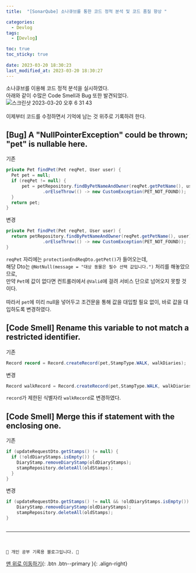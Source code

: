 ```yaml
---
title:  "[SonarQube] 소나큐브를 통한 코드 정적 분석 및 코드 품질 향상 "

categories:
  - Devlog
tags:
  - [Devlog]

toc: true
toc_sticky: true
 
date: 2023-03-20 18:30:23
last_modified_at: 2023-03-20 18:30:27
---
```


소나큐브를 이용해 코드 정적 분석을 실시하였다.<br>
아래와 같이 수많은 Code Smell과 Bug 또한 발견되었다.<br>
![스크린샷 2023-03-20 오후 6 31 43](https://user-images.githubusercontent.com/59405576/226299752-7a284e45-0c64-43a8-9789-27dded41b866.png)<br><br>
이제부터 코드를 수정하면서 기억에 남는 것 위주로 기록하려 한다.

## [Bug] A "NullPointerException" could be thrown; "pet" is nullable here.

기존
```java
private Pet findPet(Pet reqPet, User user) {
  Pet pet = null;
  if (reqPet != null) {
      pet = petRepository.findByPetNameAndOwner(reqPet.getPetName(), user)
              .orElseThrow(() -> new CustomException(PET_NOT_FOUND));
  }
  return pet;
}
```

변경
```java
private Pet findPet(Pet reqPet, User user) {
  return petRepository.findByPetNameAndOwner(reqPet.getPetName(), user)
              .orElseThrow(() -> new CustomException(PET_NOT_FOUND));
}
```
`reqPet` 자리에는 `protectionEndReqDto.getPet()`가 들어오는데, <br>
해당 Dto는 `@NotNull(message = "대상 동물은 필수 선택 값입니다.")` 처리를 해놓았으므로, <br>
만약 `Pet`에 값이 없다면 컨트롤러에서 `@Valid`에 걸려 서비스 단으로 넘어오지 못할 것이다.<br><br>
따라서 `pet`에 미리 null을 넣어두고 조건문을 통해 값을 대입할 필요 없이, 바로 값을 대입하도록 변경하였다.


## [Code Smell] Rename this variable to not match a restricted identifier.

기존
```java
Record record = Record.createRecord(pet,StampType.WALK, walkDiaries);
```

변경
```java
Record walkRecord = Record.createRecord(pet,StampType.WALK, walkDiaries);
```

`record`가 제한된 식별자라 `walkRecord`로 변경하였다.

## [Code Smell] Merge this if statement with the enclosing one.
기존
```java
if (updateRequestDto.getStamps() != null) {
  if (!oldDiaryStamps.isEmpty()) {
    DiaryStamp.removeDiaryStamp(oldDiaryStamps);
    stampRepository.deleteAll(oldStamps);
  }
}
```

변경
```java
if (updateRequestDto.getStamps() != null && !oldDiaryStamps.isEmpty()) {
    DiaryStamp.removeDiaryStamp(oldDiaryStamps);
    stampRepository.deleteAll(oldStamps);
}
```

## 


















***
<br>


    💛 개인 공부 기록용 블로그입니다. 👻

[맨 위로 이동하기](#){: .btn .btn--primary }{: .align-right}